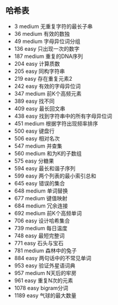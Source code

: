 ## 哈希表

* 3 medium 无重复字符的最长子串
* 36 medium 有效的数独
* 49 medium 字母异位词分组
* 136 easy 只出现一次的数字
* 187 medium 重复的DNA序列
* 204 easy 计算质数
* 205 easy 同构字符串
* 219 easy 存在重复元素2
* 242 easy 有效的字母异位词
* 347 medium 前K个高频元素
* 389 easy 找不同
* 409 easy 最长回文串
* 438 easy 找到字符串中的所有字母异位词
* 451 medium 根据字符出现频率排序
* 500 easy 键盘行
* 506 easy 相对名次
* 547 medium 并查集
* 560 medium 和为K的子数组
* 575 easy 分糖果
* 594 easy 最长和谐子序列
* 599 easy 两个列表的最小索引总和
* 645 easy 错误的集合
* 648 medium 单词替换
* 677 medium 键值映射
* 684 medium 冗余连接
* 692 medium 前K个高频单词
* 706 easy 设计哈希集合
* 739 medium 每日温度
* 748 easy 最短完整词
* 771 easy 石头与宝石
* 781 medium 森林中的兔子
* 884 easy 两句话中的不常见单词
* 953 easy 验证外星语词典
* 957 medium N天后的牢房
* 961 easy 重复N次的元素
* 1078 easy bigram分词
* 1189 easy 气球的最大数量